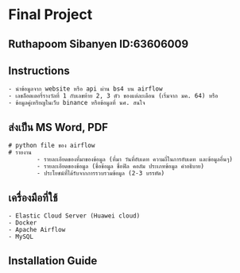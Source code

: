# Final Project
## Ruthapoom Sibanyen ID:63606009

## Instructions

	- นำข้อมูลจาก website หรือ api ผ่าน bs4 บน airflow
	- เลขล็อตเตอรี่รางวัลที่ 1 กับเลขท้าย 2, 3 ตัว ของแต่ละเดือน (เริ่มจาก มค. 64) หรือ
	- ข้อมูลคู่เหรียญในเว็บ binance หรือข้อมูลที่ นศ. สนใจ 

## ส่งเป็น MS Word, PDF

	# python file ของ airflow 
	# รายงาน
	        - รายละเอียดของที่มาของข้อมูล (ที่มา วันที่อับเดท ความถี่ในการอับเดท และข้อมูลอื่นๆ)
	        - รายละเอียดของข้อมูล (ชื่อข้อมูล ชื่อฟิล คอลัม ประเภทข้อมูล คำอธิบาย)
	        - ประโยชน์ที่ได้รับจากการรวบรวมข้อมูล (2-3 บรรทัด)

## เครื่องมือที่ใช้

	- Elastic Cloud Server (Huawei cloud)
	- Docker
	- Apache Airflow
	- MySQL

## Installation Guide